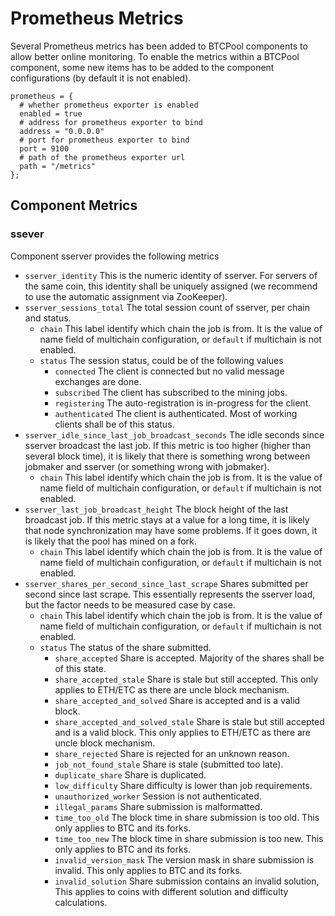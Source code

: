 Prometheus Metrics
==================

Several Prometheus metrics has been added to BTCPool components to allow better online monitoring. To enable the metrics within a BTCPool component, some new items has to be added to the component configurations (by default it is not enabled).

```
prometheus = {
  # whether prometheus exporter is enabled
  enabled = true
  # address for prometheus exporter to bind
  address = "0.0.0.0"
  # port for prometheus exporter to bind
  port = 9100
  # path of the prometheus exporter url
  path = "/metrics"
};
```

## Component Metrics

### ssever

Component sserver provides the following metrics

* `sserver_identity` This is the numeric identity of sserver. For servers of the same coin, this identity shall be uniquely assigned (we recommend to use the automatic assignment via ZooKeeper).
* `sserver_sessions_total` The total session count of sserver, per chain and status.
  * `chain` This label identify which chain the job is from. It is the value of name field of multichain configuration, or `default` if multichain is not enabled.
  * `status` The session status, could be of the following values
    * `connected` The client is connected but no valid message exchanges are done.
    * `subscribed` The client has subscribed to the mining jobs.
    * `registering` The auto-registration is in-progress for the client.
    * `authenticated` The client is authenticated. Most of working clients shall be of this status.
* `sserver_idle_since_last_job_broadcast_seconds` The idle seconds since sserver broadcast the last job. If this metric is too higher (higher than several block time), it is likely that there is something wrong between jobmaker and sserver (or something wrong with jobmaker).
  * `chain` This label identify which chain the job is from. It is the value of name field of multichain configuration, or `default` if multichain is not enabled.
* `sserver_last_job_broadcast_height` The block height of the last broadcast job. If this metric stays at a value for a long time, it is likely that node synchronization may have some problems. If it goes down, it is likely that the pool has mined on a fork.
  * `chain` This label identify which chain the job is from. It is the value of name field of multichain configuration, or `default` if multichain is not enabled.
* `sserver_shares_per_second_since_last_scrape` Shares submitted per second since last scrape. This essentially represents the sserver load, but the factor needs to be measured case by case.
  * `chain` This label identify which chain the job is from. It is the value of name field of multichain configuration, or `default` if multichain is not enabled.
  * `status` The status of the share submitted.
    * `share_accepted` Share is accepted. Majority of the shares shall be of this state.
    * `share_accepted_stale` Share is stale but still accepted. This only applies to ETH/ETC as there are uncle block mechanism.
    * `share_accepted_and_solved` Share is accepted and is a valid block.
    * `share_accepted_and_solved_stale` Share is stale but still accepted and is a valid block. This only applies to ETH/ETC as there are uncle block mechanism.
    * `share_rejected` Share is rejected for an unknown reason.
    * `job_not_found_stale` Share is stale (submitted too late).
    * `duplicate_share` Share is duplicated.
    * `low_difficulty` Share difficulty is lower than job requirements.
    * `unauthorized_worker` Session is not authenticated.
    * `illegal_params` Share submission is malformatted.
    * `time_too_old` The block time in share submission is too old. This only applies to BTC and its forks.
    * `time_too_new` The block time in share submission is too new. This only applies to BTC and its forks.
    * `invalid_version_mask` The version mask in share submission is invalid. This only applies to BTC and its forks.
    * `invalid_solution` Share submission contains an invalid solution, This applies to coins with different solution and difficulty calculations.
